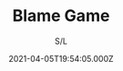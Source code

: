 ---
id: 'afe0864e-03b4-4391-93d1-d920db781f2e'
type: 'movie' # Filme, Série, Anime
title: "Blame Game"
synopsis: []
originalTitle: "Das Ende der Wahrheit"
date: '2021-04-05T19:54:05.000Z'
update: '2021-04-05T19:54:05.000Z'
releaseDate: '2019-01-14T03:00:00.000Z'
imdb:
  rating: '6.2' # 8.5
  id: '' # tt0470752
duration: '1h 45 Min'
trailer:
  urls: [
    'Z_KC7dltTqg',
  ]
tags: ['1080p']
genre: ['Suspense'] #
quality: 'BluRay' # BluRay, WEB-DL, HDTV, WEB-DL4K, WEB-DLe
format: 'Mkv' # MKV, MP4, TS
audio: 'Português' # Dublado, Legendado, Dual Audio, Dub & Leg
subtitle: 'S/L' # Português, inglês,
size: '1.86 GB' # 4.8 GB
audioQuality: 10
videoQuality: 10
directors: []
#  - name: 'Lana Wachowski'
#    image: ''
#  - name: 'Lilly Wachowski'
#    image: ''
cast: []
#  - name: 'Keanu Reeves'
#    image: ''
#    characterName: 'Neo'
writers: []
#  - name: ''
#    image: ''
maturityRating:
  age: '' # L , 10, 12, 14, 16, 18
  topics: [''] # Violence, Illegal drugs, Inappropriate Language, Legal Drugs, Sexual Content, Extreme Violence
###########################################
download:
  
  - url: 'magnet:?xt=urn:btih:BBE43A1572D2F6A19BA53F7450BD24754782A2CF&dn=Das.Ende.der.Wahrheit.2019.1080p.BDRip.Dublado.mkv&tr=udp%3a%2f%2ftracker.openbittorrent.com%3a80%2fannounce&tr=udp%3a%2f%2ftracker.opentrackr.org%3a1337%2fannounce'
    resolution: '1080p' # 720p, 1080p, 4K,
    audio: 'Dublado' # Dublado, Legendado, Dual Audio
    size: '' # 4.8 GB
    quality: '' # BluRay, WEB-DL
    format: '' # MKV
images:
  cover: '/assets/movies/blame-game.jpg'
  background: '/assets/movies/'
---